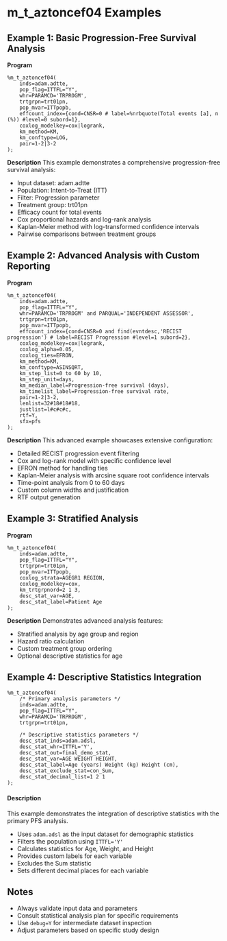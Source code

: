 # m_t_aztoncef04 Examples

## Example 1: Basic Progression-Free Survival Analysis
**Program**
```sas
%m_t_aztoncef04(
    inds=adam.adtte,
    pop_flag=ITTFL="Y",
    whr=PARAMCD='TRPROGM',
    trtgrpn=trt01pn,
    pop_mvar=ITTpopb,
    effcount_index={cond=CNSR=0 # label=%nrbquote(Total events [a], n (%)) #level=0 subord=1},
    coxlog_modelkey=cox|logrank,
    km_method=KM,
    km_conftype=LOG,
    pair=1-2|3-2
);
```

**Description**
This example demonstrates a comprehensive progression-free survival analysis:
- Input dataset: adam.adtte
- Population: Intent-to-Treat (ITT)
- Filter: Progression parameter
- Treatment group: trt01pn
- Efficacy count for total events
- Cox proportional hazards and log-rank analysis
- Kaplan-Meier method with log-transformed confidence intervals
- Pairwise comparisons between treatment groups

## Example 2: Advanced Analysis with Custom Reporting
**Program**
```sas
%m_t_aztoncef04(
    inds=adam.adtte,
    pop_flag=ITTFL="Y",
    whr=PARAMCD='TRPROGM' and PARQUAL='INDEPENDENT ASSESSOR',
    trtgrpn=trt01pn,
    pop_mvar=ITTpopb,
    effcount_index={cond=CNSR=0 and find(evntdesc,'RECIST progression') # label=RECIST Progression #level=1 subord=2},
    coxlog_modelkey=cox|logrank,
    coxlog_alpha=0.05,
    coxlog_ties=EFRON,
    km_method=KM,
    km_conftype=ASINSQRT,
    km_step_list=0 to 60 by 10,
    km_step_unit=days,
    km_median_label=Progression-free survival (days),
    km_timelist_label=Progression-free survival rate,
    pair=1-2|3-2,
    lenlist=32#18#18#18,
    justlist=l#c#c#c,
    rtf=Y,
    sfx=pfs
);
```

**Description**
This advanced example showcases extensive configuration:
- Detailed RECIST progression event filtering
- Cox and log-rank model with specific confidence level
- EFRON method for handling ties
- Kaplan-Meier analysis with arcsine square root confidence intervals
- Time-point analysis from 0 to 60 days
- Custom column widths and justification
- RTF output generation

## Example 3: Stratified Analysis
**Program**
```sas
%m_t_aztoncef04(
    inds=adam.adtte,
    pop_flag=ITTFL="Y",
    trtgrpn=trt01pn,
    pop_mvar=ITTpopb,
    coxlog_strata=AGEGR1 REGION,
    coxlog_modelkey=cox,
    km_trtgrpnord=2 1 3,
    desc_stat_var=AGE,
    desc_stat_label=Patient Age
);
```

**Description**
Demonstrates advanced analysis features:
- Stratified analysis by age group and region
- Hazard ratio calculation
- Custom treatment group ordering
- Optional descriptive statistics for age

## Example 4: Descriptive Statistics Integration

```sas
%m_t_aztoncef04(
    /* Primary analysis parameters */
    inds=adam.adtte,
    pop_flag=ITTFL="Y",
    whr=PARAMCD='TRPROGM',
    trtgrpn=trt01pn,

    /* Descriptive statistics parameters */
    desc_stat_inds=adam.adsl,
    desc_stat_whr=ITTFL='Y',
    desc_stat_out=final_demo_stat,
    desc_stat_var=AGE WEIGHT HEIGHT,
    desc_stat_label=Age (years) Weight (kg) Height (cm),
    desc_stat_exclude_stat=con_Sum,
    desc_stat_decimal_list=1 2 1
);
```

#### Description
This example demonstrates the integration of descriptive statistics with the primary PFS analysis. 
- Uses `adam.adsl` as the input dataset for demographic statistics
- Filters the population using `ITTFL='Y'`
- Calculates statistics for Age, Weight, and Height
- Provides custom labels for each variable
- Excludes the Sum statistic
- Sets different decimal places for each variable

## Notes
- Always validate input data and parameters
- Consult statistical analysis plan for specific requirements
- Use `debug=Y` for intermediate dataset inspection
- Adjust parameters based on specific study design